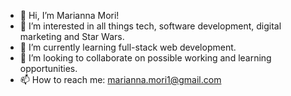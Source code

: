 - 👋 Hi, I’m Marianna Mori!
- 👀 I’m interested in all things tech, software development, digital marketing and Star Wars.
- 🌱 I’m currently learning full-stack web development.
- 💞️ I’m looking to collaborate on possible working and learning opportunities.
- 📫 How to reach me: marianna.mori1@gmail.com

<!---
MariannaMori/MariannaMori is a ✨ special ✨ repository because its `README.md` (this file) appears on your GitHub profile.
You can click the Preview link to take a look at your changes.
--->
